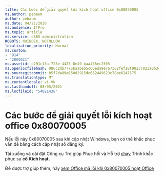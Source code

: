 ```yaml
---
title: Các bước để giải quyết lỗi kích hoạt office 0x80070005
ms.author: pebaum
author: pebaum
ms.date: 04/21/2020
ms.audience: ITPro
ms.topic: article
ms.service: o365-administration
ROBOTS: NOINDEX, NOFOLLOW
localization_priority: Normal
ms.custom:
- "914"
- "2000021"
ms.assetid: d291c13a-723e-4425-8e49-baa465ec2505
ms.openlocfilehash: 086c2db7775baabeb5c66eda9e767362fef20f98237021a0b348d8e5d50392b6
ms.sourcegitcommit: b5f7da89a650d2915dc652449623c78be6247175
ms.translationtype: MT
ms.contentlocale: vi-VN
ms.lasthandoff: 08/05/2021
ms.locfileid: "54021438"
---
```

# <a name="steps-to-resolve-office-activation-error-0x80070005"></a>Các bước để giải quyết lỗi kích hoạt office 0x80070005

Nếu lỗi này 0x80070005 sau khi cập nhật Windows, bạn có thể khắc phục vấn đề bằng cách cập nhật sổ đăng ký.
  
Tải xuống và cài đặt Công cụ Trợ giúp Phục hồi và Hỗ trợ [chạy](https://aka.ms/SARA-OfficeActivation-Alchemy) Trình khắc phục sự **cố Kích hoạt.**
  
Để được trợ giúp thêm, hãy [xem Office mã lỗi khi 0x80070005 hoạt Office](https://support.office.com/article/7aa7600f-df57-4aef-81d2-25509c66f865)
  